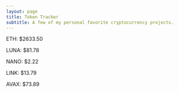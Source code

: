 ```yaml
---
layout: page
title: Token Tracker
subtitle: A few of my personal favorite cryptocurrency projects.
---
```


<!--BEGINCRYPTOINPUT-->
ETH: $2633.50

LUNA: $81.78

NANO: $2.22

LINK: $13.79

AVAX: $73.89

<!--ENDCRYPTOINPUT-->

